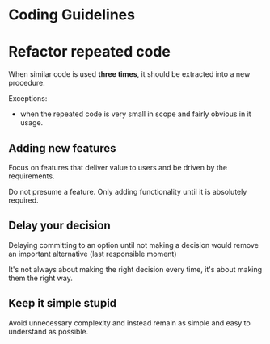 # Coding Guidelines

# Refactor repeated code

When similar code is used **three times**, it should be extracted into a new procedure.

Exceptions:

- when the repeated code is very small in scope and fairly obvious in it usage.


## Adding new features

Focus on features that deliver value to users and be driven by the requirements.

Do not presume a feature. Only adding functionality until it is absolutely required.


## Delay your decision

Delaying committing to an option until not making a decision would remove an important alternative (last responsible moment)

It's not always about making the right decision every time, it's about making them the right way.


## Keep it simple stupid

Avoid unnecessary complexity and instead remain as simple and easy to understand as possible.
